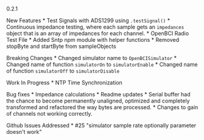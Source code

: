 0.2.1

New Features
    * Test Signals with ADS1299 using `.testSignal()`
    * Continuous impedance testing, where each sample gets an `impedances` object that is an array of impedances for each
        channel.
    * OpenBCI Radio Test File
    * Added Sntp npm module with helper functions
    * Removed stopByte and startByte from sampleObjects
    
Breaking Changes
    * Changed simulator name to `OpenBCISimulator`
    * Changed name of function `simulatorOn` to `simulatorEnable`
    * Changed name of function `simulatorOff` to `simulatorDisable`

Work In Progress
    * NTP Time Synchronization
    
Bug fixes
    * Impedance calculations
    * Readme updates
    * Serial buffer had the chance to become permanently unaligned, optimized and completely transformed and refactored the way bytes are processed.
    * Changes to gain of channels not working correctly.
    
Github Issues Addressed
    * #25 "simulator sample rate optionally parameter doesn't work"